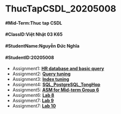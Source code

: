 <h1> ThucTapCSDL_20205008 </h1>
<h4>#Mid-Term:Thuc tap CSDL</h4>
<h4>#ClassID:Việt Nhật 03 K65</h4>
<h4>#StudentName:Nguyễn Đức Nghĩa</h4>
<h4>#StudentID:20205008</h4>
<ul>
    <li>Assignment1: <b><a href="./assignment1">HR database and basic query</a></b></li>
    <li>Assignment2: <b><a href="./assignment2">Query tuning</a></b></li>
    <li>Assignment3: <b><a href="./assignment3">Index tuning</a></b></li>
    <li>Assignment4: <b><a href="./assignment4">SQL_PostgreSQL_TongHop</a></b></li>
    <li>Assignment5: <b><a href="./assignment5">ASM for Mid-term Group 6</a></b></li>
    <li>Assignment6: <b><a href="./assignment6">Lab 8</a></b></li>
    <li>Assignment7: <b><a href="./assignment7">Lab 9</a></b></li>
    <li>Assignment7: <b><a href="./assignment8">Lab 10</a></b></li>
</ul>
